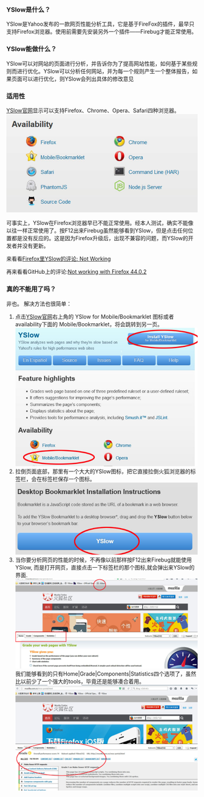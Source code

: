 

### YSlow是什么？
YSlow是Yahoo发布的一款网页性能分析工具，它是基于FireFox的插件，最早只支持Firefox浏览器。使用前需要先安装另外一个插件——Firebug才能正常使用。

### YSlow能做什么？
YSlow可以对网站的页面进行分析，并告诉你为了提高网站性能，如何基于某些规则而进行优化。YSlow可以分析任何网站，并为每一个规则产生一个整体报告，如果页面可以进行优化，则YSlow会列出具体的修改意见

### 适用性
[YSlow官网](http://yslow.org/)显示可以支持Firefox、Chrome、Opera、Safari四种浏览器。
![](../images/yslow_01.jpg)

可事实上，YSlow在Firefox浏览器早已不能正常使用。经本人测试，确实不能像以往一样正常使用了。按F12出来Firebug虽然能够看到YSlow，但是点击任何位置都是没有反应的。这是因为Firefox升级后，出现不兼容的问题，而YSlow的开发者并没有更新。

来看看[Firefox里YSlow的评论: Not Working](https://addons.mozilla.org/en-US/firefox/addon/yslow/)

再来看看GitHub上的评论:[Not working with Firefox 44.0.2 ](https://github.com/marcelduran/yslow/issues)

### 真的不能用了吗？
非也。
解决方法也很简单：

1.  点击[YSlow官网](http://yslow.org/)右上角的 YSlow for Mobile/Bookmarklet 图标或者availability下面的 Mobile/Bookmarklet，将会跳转到另一页。![YSlow for Mobile/Bookmarklet](../images/yslow02.jpg)
2.  拉倒页面底部，那里有一个大大的YSlow图标，把它直接拉倒火狐浏览器的标签栏，会在标签栏保存一个图标。
![](../images/yslow03.jpg)
3.  当你要分析网页的性能的时候，不再像以前那样按F12出来Firebug就能使用YSlow, 而是打开网页，直接点击一下标签栏的那个图标,就会弹出来YSlow的界面.
![](../images/yslow04.jpg)
我们能够看到的只有Home|Grade|Components|Statistics四个选项了，虽然比以前少了一个强大的tools，毕竟还是能够凑合着用。
![](../images/yslow05.jpg)
